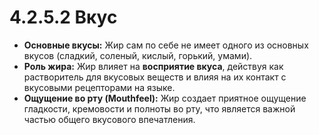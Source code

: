 # 4.2.5.2 Вкус

*   **Основные вкусы:** Жир сам по себе не имеет одного из основных вкусов (сладкий, соленый, кислый, горький, умами).
*   **Роль жира:** Жир влияет на **восприятие вкуса**, действуя как растворитель для вкусовых веществ и влияя на их контакт с вкусовыми рецепторами на языке.
*   **Ощущение во рту (Mouthfeel):** Жир создает приятное ощущение гладкости, кремовости и полноты во рту, что является важной частью общего вкусового впечатления.
